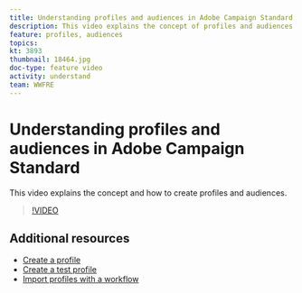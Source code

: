 ```yaml
---
title: Understanding profiles and audiences in Adobe Campaign Standard
description: This video explains the concept of profiles and audiences and how to create profiles and audiences in Adobe Campaign Standard.
feature: profiles, audiences
topics:
kt: 3893
thumbnail: 18464.jpg
doc-type: feature video
activity: understand
team: WWFRE
---
```


# Understanding profiles and audiences in Adobe Campaign Standard

This video explains the concept and how to create profiles and audiences.

>[!VIDEO](https://video.tv.adobe.com/v/18464?quality=12)

## Additional resources

* [Create a profile](/help/profiles-and-audiences/creating-a-profile.md)
* [Create a test profile](/help/profiles-and-audiences/test-profiles.md)
* [Import profiles with a workflow](/help/managing-processes-and-data/importing-profiles.md)
